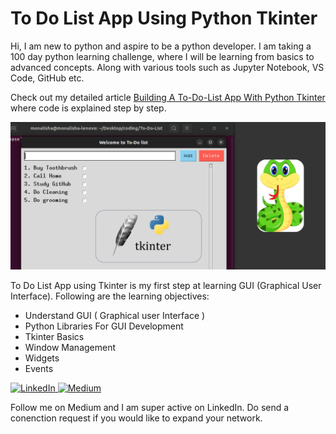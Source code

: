 # To Do List App Using Python Tkinter
Hi, I am new to python and aspire to be a python developer. I am taking a 100 day python learning challenge, where I will be learning from basics to advanced concepts. Along with various tools such as Jupyter Notebook, VS Code, GitHub etc.

Check out my detailed article [Building A To-Do-List App With Python Tkinter](https://medium.com/@monalisha1/building-my-first-to-do-list-app-with-tkinter-python-f2078afe5df4) where code is explained step by step.

![To DO List App](./assets/todolist-app.png) 

To Do List App using Tkinter is my first step at learning GUI (Graphical User Interface). Following are the learning objectives:

 - Understand GUI ( Graphical user Interface )
 - Python Libraries For GUI Development
 - Tkinter Basics
 - Window Management
 - Widgets
 - Events

<a href="[https://www.linkedin.com/in/monalisha11/](https://medium.com/@monalisha1)" target="_blank">
  <img src="https://upload.wikimedia.org/wikipedia/commons/c/ca/LinkedIn_logo_initials.png" alt="LinkedIn" width="50" height="50">
</a>

<a href="https://www.linkedin.com/in/monalisha11/" target="_blank">
  <img src="[https://upload.wikimedia.org/wikipedia/commons/c/ca/LinkedIn_logo_initials.png](https://miro.medium.com/v2/resize:fit:1100/format:webp/1*psYl0y9DUzZWtHzFJLIvTw.png)" alt="Medium" width="50" height="50">
</a>

Follow me on Medium and I am super active on LinkedIn. Do send a conenction request if you would like to expand your network.
